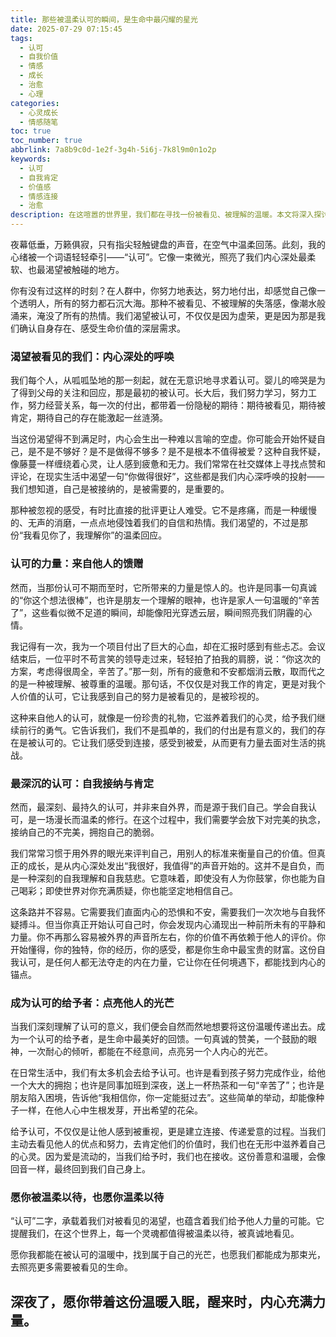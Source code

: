 ```yaml
---
title: 那些被温柔认可的瞬间，是生命中最闪耀的星光
date: 2025-07-29 07:15:45
tags:
  - 认可
  - 自我价值
  - 情感
  - 成长
  - 治愈
  - 心理
categories:
  - 心灵成长
  - 情感随笔
toc: true
toc_number: true
abbrlink: 7a8b9c0d-1e2f-3g4h-5i6j-7k8l9m0n1o2p
keywords:
  - 认可
  - 自我肯定
  - 价值感
  - 情感连接
  - 治愈
description: 在这喧嚣的世界里，我们都在寻找一份被看见、被理解的温暖。本文将深入探讨“认可”的深层含义，从渴望被看见的脆弱，到他人馈赠的温暖，再到自我接纳的强大，最终引导我们成为认可的给予者。愿每一个灵魂，都能在被认可的温柔中，找到属于自己的光芒。
---
```


夜幕低垂，万籁俱寂，只有指尖轻触键盘的声音，在空气中温柔回荡。此刻，我的心绪被一个词语轻轻牵引——“认可”。它像一束微光，照亮了我们内心深处最柔软、也最渴望被触碰的地方。

你有没有过这样的时刻？在人群中，你努力地表达，努力地付出，却感觉自己像一个透明人，所有的努力都石沉大海。那种不被看见、不被理解的失落感，像潮水般涌来，淹没了所有的热情。我们渴望被认可，不仅仅是因为虚荣，更是因为那是我们确认自身存在、感受生命价值的深层需求。

### 渴望被看见的我们：内心深处的呼唤

我们每个人，从呱呱坠地的那一刻起，就在无意识地寻求着认可。婴儿的啼哭是为了得到父母的关注和回应，那是最初的被认可。长大后，我们努力学习，努力工作，努力经营关系，每一次的付出，都带着一份隐秘的期待：期待被看见，期待被肯定，期待自己的存在能激起一丝涟漪。

当这份渴望得不到满足时，内心会生出一种难以言喻的空虚。你可能会开始怀疑自己，是不是不够好？是不是做得不够多？是不是根本不值得被爱？这种自我怀疑，像藤蔓一样缠绕着心灵，让人感到疲惫和无力。我们常常在社交媒体上寻找点赞和评论，在现实生活中渴望一句“你做得很好”，这些都是我们内心深呼唤的投射——我们想知道，自己是被接纳的，是被需要的，是重要的。

那种被忽视的感受，有时比直接的批评更让人难受。它不是疼痛，而是一种缓慢的、无声的消磨，一点点地侵蚀着我们的自信和热情。我们渴望的，不过是那份“我看见你了，我理解你”的温柔回应。

### 认可的力量：来自他人的馈赠

然而，当那份认可不期而至时，它所带来的力量是惊人的。也许是同事一句真诚的“你这个想法很棒”，也许是朋友一个理解的眼神，也许是家人一句温暖的“辛苦了”，这些看似微不足道的瞬间，却能像阳光穿透云层，瞬间照亮我们阴霾的心情。

我记得有一次，我为一个项目付出了巨大的心血，却在汇报时感到有些忐忑。会议结束后，一位平时不苟言笑的领导走过来，轻轻拍了拍我的肩膀，说：“你这次的方案，考虑得很周全，辛苦了。”那一刻，所有的疲惫和不安都烟消云散，取而代之的是一种被理解、被尊重的温暖。那句话，不仅仅是对我工作的肯定，更是对我个人价值的认可，它让我感到自己的努力是被看见的，是被珍视的。

这种来自他人的认可，就像是一份珍贵的礼物，它滋养着我们的心灵，给予我们继续前行的勇气。它告诉我们，我们不是孤单的，我们的付出是有意义的，我们的存在是被认可的。它让我们感受到连接，感受到被爱，从而更有力量去面对生活的挑战。

### 最深沉的认可：自我接纳与肯定

然而，最深刻、最持久的认可，并非来自外界，而是源于我们自己。学会自我认可，是一场漫长而温柔的修行。在这个过程中，我们需要学会放下对完美的执念，接纳自己的不完美，拥抱自己的脆弱。

我们常常习惯于用外界的眼光来评判自己，用别人的标准来衡量自己的价值。但真正的成长，是从内心深处发出“我很好，我值得”的声音开始的。这并不是自负，而是一种深刻的自我理解和自我慈悲。它意味着，即使没有人为你鼓掌，你也能为自己喝彩；即使世界对你充满质疑，你也能坚定地相信自己。

这条路并不容易。它需要我们直面内心的恐惧和不安，需要我们一次次地与自我怀疑搏斗。但当你真正开始认可自己时，你会发现内心涌现出一种前所未有的平静和力量。你不再那么容易被外界的声音所左右，你的价值不再依赖于他人的评价。你开始懂得，你的独特，你的经历，你的感受，都是你生命中最宝贵的财富。这份自我认可，是任何人都无法夺走的内在力量，它让你在任何境遇下，都能找到内心的锚点。

### 成为认可的给予者：点亮他人的光芒

当我们深刻理解了认可的意义，我们便会自然而然地想要将这份温暖传递出去。成为一个认可的给予者，是生命中最美好的回馈。一句真诚的赞美，一个鼓励的眼神，一次耐心的倾听，都能在不经意间，点亮另一个人内心的光芒。

在日常生活中，我们有太多机会去给予认可。也许是看到孩子努力完成作业，给他一个大大的拥抱；也许是同事加班到深夜，送上一杯热茶和一句“辛苦了”；也许是朋友陷入困境，告诉他“我相信你，你一定能挺过去”。这些简单的举动，却能像种子一样，在他人心中生根发芽，开出希望的花朵。

给予认可，不仅仅是让他人感到被重视，更是建立连接、传递爱意的过程。当我们主动去看见他人的优点和努力，去肯定他们的价值时，我们也在无形中滋养着自己的心灵。因为爱是流动的，当我们给予时，我们也在接收。这份善意和温暖，会像回音一样，最终回到我们自己身上。

### 愿你被温柔以待，也愿你温柔以待

“认可”二字，承载着我们对被看见的渴望，也蕴含着我们给予他人力量的可能。它提醒我们，在这个世界上，每一个灵魂都值得被温柔以待，被真诚地看见。

愿你我都能在被认可的温暖中，找到属于自己的光芒，也愿我们都能成为那束光，去照亮更多需要被看见的生命。

深夜了，愿你带着这份温暖入眠，醒来时，内心充满力量。
---